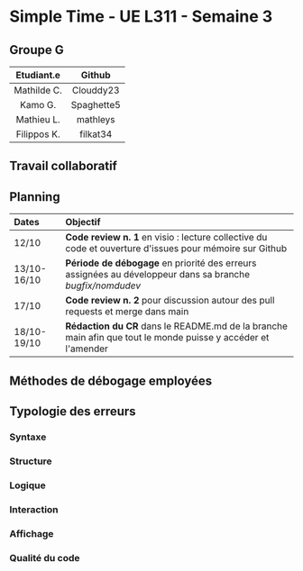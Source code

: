 # Simple Time - UE L311 - Semaine 3 

## Groupe G

| Etudiant.e  |  Github     |    
| :----------:|:-----------:| 
| Mathilde C. | Clouddy23   | 
| Kamo G.     | Spaghette5  |   
| Mathieu L.  | mathleys    |   
| Filippos K. | filkat34    | 

## Travail collaboratif
## Planning
| Dates		    |  Objectif   								 																			                                                            |    
| :-----------|:------------------------------------------------------------------------------------------------------------------------------| 
| 12/10		    | **Code review n. 1** en visio : lecture collective du code et ouverture d'issues pour mémoire sur Github    				          |
| 13/10-16/10 | **Période de débogage** en priorité des erreurs assignées au développeur dans sa branche _bugfix/nomdudev_					          |   
| 17/10		    | **Code review n. 2** pour discussion autour des pull requests et merge dans main						                                  |   
| 18/10-19/10 | **Rédaction du CR** dans le README.md de la branche main afin que tout le monde puisse y accéder et l'amender    			      | 

## Méthodes de débogage employées
## Typologie des erreurs
### Syntaxe
### Structure
### Logique
### Interaction
### Affichage
### Qualité du code

